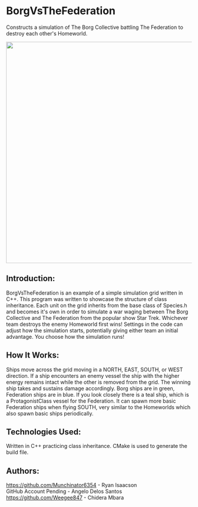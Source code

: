 # BorgVsTheFederation
Constructs a simulation of The Borg Collective battling The Federation to destroy each other's Homeworld.

<img src="res/readMeContent/BVFgif.gif" width="550" height="600"/>

## Introduction:
BorgVsTheFederation is an example of a simple simulation grid written in C++. This program was written to showcase the structure of class inheritance. Each unit on the grid inherits from the base class of Species.h and becomes it's own in order to simulate a war waging between The Borg Collective and The Federation from the popular show Star Trek. Whichever team destroys the enemy Homeworld first wins! Settings in the code can adjust how the simulation starts, potentially giving either team an initial advantage. You choose how the simulation runs!

## How It Works:
Ships move across the grid moving in a NORTH, EAST, SOUTH, or WEST direction. If a ship encounters an enemy vessel the ship with the higher energy remains intact while the other is removed from the grid. The winning ship takes and sustains damage accordingly. Borg ships are in green, Federation ships are in blue. If you look closely there is a teal ship, which is a ProtagonistClass vessel for the Federation. It can spawn more basic Federation ships when flying SOUTH, very similar to the Homeworlds which also spawn basic ships periodically.

## Technologies Used:
Written in C++ practicing class inheritance. CMake is used to generate the build file.

## Authors:
https://github.com/Munchinator6354 - Ryan Isaacson  
GitHub Account Pending - Angelo Delos Santos  
https://github.com/Weegee847 - Chidera Mbara  
